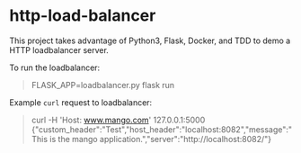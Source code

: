 # http-load-balancer

This project takes advantage of Python3, Flask, Docker, and TDD to demo a HTTP loadbalancer server.

To run the loadbalancer:
> FLASK_APP=loadbalancer.py flask run

Example `curl` request to loadbalancer:
> curl -H 'Host: www.mango.com' 127.0.0.1:5000
{"custom_header":"Test","host_header":"localhost:8082","message":"This is the mango application.","server":"http://localhost:8082/"}
